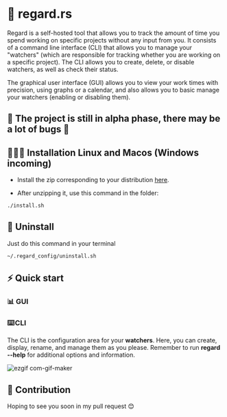 # 👀 regard.rs

Regard is a self-hosted tool that allows you to track the amount of time you spend working on specific projects without any input from you. It consists of a command line interface (CLI) that allows you to manage your "watchers" (which are responsible for tracking whether you are working on a specific project). The CLI allows you to create, delete, or disable watchers, as well as check their status.

The graphical user interface (GUI) allows you to view your work times with precision, using graphs or a calendar, and also allows you to basic manage your watchers (enabling or disabling them).


## 🔨 The project is still in alpha phase, there may be a lot of bugs 🔨
## 👨🏽‍💻 Installation Linux and Macos (Windows incoming)
 - Install the zip corresponding to your distribution <a href='https://github.com/AmineZouitine/regard.rs/releases' target="_blank">here</a>.
 
 - After unzipping it, use this command in the folder:
```sh
./install.sh
```

## 👋 Uninstall

Just do this command in your terminal 
```sh
~/.regard_config/uninstall.sh
```

## ⚡ Quick start
### 📊 GUI 

### ⌨️ CLI
The CLI is the configuration area for your **watchers**. Here, you can create, display, rename, and manage them as you please. Remember to run **regard --help** for additional options and information.

![ezgif com-gif-maker](https://user-images.githubusercontent.com/53370597/212031532-83a99f14-a9b3-471c-b62e-54c2a1187aa9.gif)

## 🫵 Contribution

Hoping to see you soon in my pull request 😊
